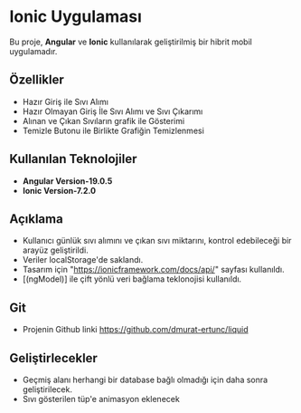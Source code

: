 # Ionic Uygulaması

Bu proje, **Angular** ve **Ionic** kullanılarak geliştirilmiş bir hibrit mobil uygulamadır.

## Özellikler
- Hazır Giriş ile Sıvı Alımı
- Hazır Olmayan Giriş İle Sıvı Alımı ve Sıvı Çıkarımı
- Alınan ve Çıkan Sıvıların grafik ile Gösterimi
- Temizle Butonu ile Birlikte Grafiğin Temizlenmesi

##  Kullanılan Teknolojiler
- **Angular  Version-19.0.5**
- **Ionic  Version-7.2.0**

## Açıklama
- Kullanıcı günlük sıvı alımını ve çıkan sıvı miktarını, kontrol edebileceği bir arayüz geliştirildi.
- Veriler localStorage'de saklandı.
- Tasarım için "https://ionicframework.com/docs/api/" sayfası kullanıldı.
- [(ngModel)] ile çift yönlü veri bağlama teklonojisi kullanıldı.

## Git
- Projenin Github linki https://github.com/dmurat-ertunc/liquid

## Geliştirlecekler
- Geçmiş alanı herhangi bir database bağlı olmadığı için daha sonra geliştirilecek.
- Sıvı gösterilen tüp'e animasyon eklenecek
